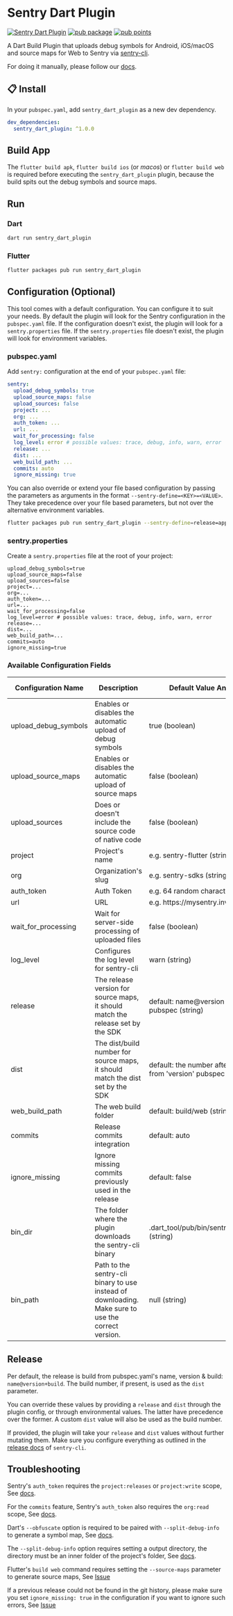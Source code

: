 # Sentry Dart Plugin

[![Sentry Dart Plugin](https://github.com/getsentry/sentry-dart-plugin/actions/workflows/dart_plugin.yml/badge.svg)](https://github.com/getsentry/sentry-dart-plugin/actions/workflows/dart_plugin.yml)
[![pub package](https://img.shields.io/pub/v/sentry_dart_plugin.svg)](https://pub.dev/packages/sentry_dart_plugin)
[![pub points](https://img.shields.io/pub/points/sentry_dart_plugin)](https://pub.dev/packages/sentry_dart_plugin/score)

A Dart Build Plugin that uploads debug symbols for Android, iOS/macOS and source maps for Web to Sentry via [sentry-cli](https://docs.sentry.io/product/cli/).

For doing it manually, please follow our [docs](https://docs.sentry.io/platforms/flutter/upload-debug/).

## :clipboard: Install

In your `pubspec.yaml`, add `sentry_dart_plugin` as a new dev dependency.

```yaml
dev_dependencies:
  sentry_dart_plugin: ^1.0.0
```

## Build App

The `flutter build apk`, `flutter build ios` (or _macos_) or `flutter build web` is required before executing the `sentry_dart_plugin` plugin, because the build spits out the debug symbols and source maps.

## Run

### Dart

```bash
dart run sentry_dart_plugin
```

### Flutter

```bash
flutter packages pub run sentry_dart_plugin
```

## Configuration (Optional)

This tool comes with a default configuration. You can configure it to suit your needs.
By default the plugin will look for the Sentry configuration in the `pubspec.yaml` file.
If the configuration doesn't exist, the plugin will look for a `sentry.properties` file.
If the `sentry.properties` file doesn't exist, the plugin will look for environment variables.

### pubspec.yaml

Add `sentry:` configuration at the end of your `pubspec.yaml` file:

```yaml
sentry:
  upload_debug_symbols: true
  upload_source_maps: false
  upload_sources: false
  project: ...
  org: ...
  auth_token: ...
  url: ...
  wait_for_processing: false
  log_level: error # possible values: trace, debug, info, warn, error
  release: ...
  dist: ...
  web_build_path: ...
  commits: auto
  ignore_missing: true
```

You can also override or extend your file based configuration by passing the parameters as arguments
in the format `--sentry-define=<KEY>=<VALUE>`. They take precedence over your file based parameters,
but not over the alternative environment variables.

```bash
flutter packages pub run sentry_dart_plugin --sentry-define=release=app-internal-test@0.0.1
```

### sentry.properties

Create a `sentry.properties` file at the root of your project:

```properties
upload_debug_symbols=true
upload_source_maps=false
upload_sources=false
project=...
org=...
auth_token=...
url=...
wait_for_processing=false
log_level=error # possible values: trace, debug, info, warn, error
release=...
dist=...
web_build_path=...
commits=auto
ignore_missing=true
```

### Available Configuration Fields

| Configuration Name | Description | Default Value And Type | Required | Alternative Environment variable |
| - | - | - | - | - |
| upload_debug_symbols | Enables or disables the automatic upload of debug symbols | true (boolean) | no | - |
| upload_source_maps | Enables or disables the automatic upload of source maps | false (boolean) | no | - |
| upload_sources | Does or doesn't include the source code of native code | false (boolean) | no | - |
| project | Project's name | e.g. sentry-flutter (string) | yes | SENTRY_PROJECT |
| org | Organization's slug | e.g. sentry-sdks (string) | yes | SENTRY_ORG |
| auth_token | Auth Token | e.g. 64 random characteres (string)  | yes | SENTRY_AUTH_TOKEN |
| url | URL | e.g. https<area>://mysentry.invalid/ (string)  | no | SENTRY_URL |
| wait_for_processing | Wait for server-side processing of uploaded files | false (boolean)  | no | - |
| log_level | Configures the log level for sentry-cli | warn (string)  | no | SENTRY_LOG_LEVEL |
| release | The release version for source maps, it should match the release set by the SDK | default: name@version from pubspec (string)  | no | SENTRY_RELEASE |
| dist | The dist/build number for source maps, it should match the dist set by the SDK | default: the number after the '+' char from 'version' pubspec (string)  | no | SENTRY_DIST |
| web_build_path | The web build folder | default: build/web (string)  | no | - |
| commits | Release commits integration | default: auto | no | - |
| ignore_missing | Ignore missing commits previously used in the release | default: false | no | - |
| bin_dir | The folder where the plugin downloads the sentry-cli binary | .dart_tool/pub/bin/sentry_dart_plugin (string) | no | - |
| bin_path | Path to the sentry-cli binary to use instead of downloading. Make sure to use the correct version. | null (string) | no | - |

## Release

Per default, the release is build from pubspec.yaml's name, version & build: `name@version+build`. The build number, if present, is used as the `dist` parameter.

You can override these values by providing a `release` and `dist` through the plugin config, or through environmental values. The latter have precedence over the former.
A custom `dist` value will also be used as the build number.

If provided, the plugin will take your `release` and `dist` values without further mutating them. Make sure you configure everything as outlined in the [release docs](https://docs.sentry.io/product/cli/releases/) of `sentry-cli`.

## Troubleshooting

Sentry's `auth_token` requires the `project:releases` or `project:write` scope, See [docs](https://docs.sentry.io/product/cli/dif/#permissions).

For the `commits` feature, Sentry's `auth_token` also requires the `org:read` scope, See [docs](https://docs.sentry.io/api/permissions/#releases).

Dart's `--obfuscate` option is required to be paired with `--split-debug-info` to generate a symbol map, See [docs](https://github.com/flutter/flutter/wiki/Obfuscating-Dart-Code).

The `--split-debug-info` option requires setting a output directory, the directory must be an inner folder of the project's folder, See [docs](https://flutter.dev/docs/deployment/obfuscate#obfuscating-your-app).

Flutter's `build web` command requires setting the `--source-maps` parameter to generate source maps, See [Issue](https://github.com/flutter/flutter/issues/72150#issuecomment-755541599)

If a previous release could not be found in the git history, please make sure you set `ignore_missing: true` in the configuration if you want to ignore such errors, See [Issue](https://github.com/getsentry/sentry-dart-plugin/issues/153)
